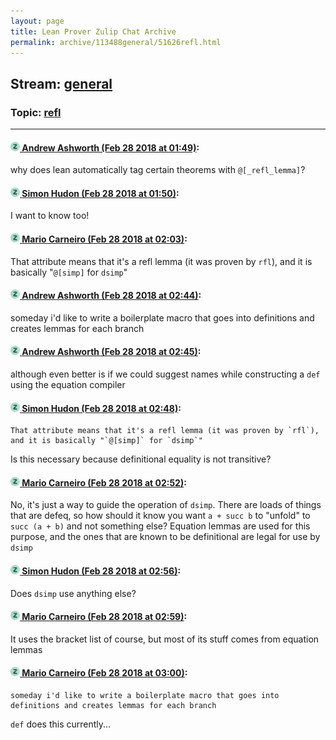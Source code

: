 ```yaml
---
layout: page
title: Lean Prover Zulip Chat Archive 
permalink: archive/113488general/51626refl.html
---
```


## Stream: [general](index.html)
### Topic: [refl](51626refl.html)

---

#### [![Click to go to Zulip](../../assets/img/zulip2.png) Andrew Ashworth (Feb 28 2018 at 01:49)](https://leanprover.zulipchat.com/#narrow/stream/113488-general/topic/refl/near/123067472):
why does lean automatically tag certain theorems with `@[_refl_lemma]`?

#### [![Click to go to Zulip](../../assets/img/zulip2.png) Simon Hudon (Feb 28 2018 at 01:50)](https://leanprover.zulipchat.com/#narrow/stream/113488-general/topic/refl/near/123067521):
I want to know too!

#### [![Click to go to Zulip](../../assets/img/zulip2.png) Mario Carneiro (Feb 28 2018 at 02:03)](https://leanprover.zulipchat.com/#narrow/stream/113488-general/topic/refl/near/123068042):
That attribute means that it's a refl lemma (it was proven by `rfl`), and it is basically "`@[simp]` for `dsimp`"

#### [![Click to go to Zulip](../../assets/img/zulip2.png) Andrew Ashworth (Feb 28 2018 at 02:44)](https://leanprover.zulipchat.com/#narrow/stream/113488-general/topic/refl/near/123069575):
someday i'd like to write a boilerplate macro that goes into definitions and creates lemmas for each branch

#### [![Click to go to Zulip](../../assets/img/zulip2.png) Andrew Ashworth (Feb 28 2018 at 02:45)](https://leanprover.zulipchat.com/#narrow/stream/113488-general/topic/refl/near/123069589):
although even better is if we could suggest names while  constructing a `def` using the equation compiler

#### [![Click to go to Zulip](../../assets/img/zulip2.png) Simon Hudon (Feb 28 2018 at 02:48)](https://leanprover.zulipchat.com/#narrow/stream/113488-general/topic/refl/near/123069726):
```quote
That attribute means that it's a refl lemma (it was proven by `rfl`), and it is basically "`@[simp]` for `dsimp`"
```
Is this necessary because definitional equality is not transitive?

#### [![Click to go to Zulip](../../assets/img/zulip2.png) Mario Carneiro (Feb 28 2018 at 02:52)](https://leanprover.zulipchat.com/#narrow/stream/113488-general/topic/refl/near/123069868):
No, it's just a way to guide the operation of `dsimp`. There are loads of things that are defeq, so how should it know you want `a + succ b` to "unfold" to `succ (a + b)` and not something else? Equation lemmas are used for this purpose, and the ones that are known to be definitional are legal for use by `dsimp`

#### [![Click to go to Zulip](../../assets/img/zulip2.png) Simon Hudon (Feb 28 2018 at 02:56)](https://leanprover.zulipchat.com/#narrow/stream/113488-general/topic/refl/near/123069975):
Does `dsimp` use anything else?

#### [![Click to go to Zulip](../../assets/img/zulip2.png) Mario Carneiro (Feb 28 2018 at 02:59)](https://leanprover.zulipchat.com/#narrow/stream/113488-general/topic/refl/near/123070051):
It uses the bracket list of course, but most of its stuff comes from equation lemmas

#### [![Click to go to Zulip](../../assets/img/zulip2.png) Mario Carneiro (Feb 28 2018 at 03:00)](https://leanprover.zulipchat.com/#narrow/stream/113488-general/topic/refl/near/123070113):
```quote
someday i'd like to write a boilerplate macro that goes into definitions and creates lemmas for each branch
```
`def` does this currently...

